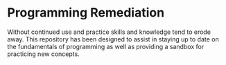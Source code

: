 # Programming Remediation

Without continued use and practice skills and knowledge tend to erode away. This repository has been designed to assist in staying up to date on the fundamentals of programming as well as providing a sandbox for practicing new concepts.
